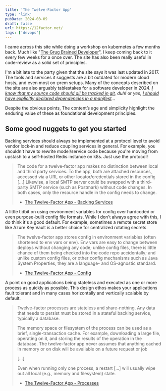 ```yaml
---
title: 'The Twelve-Factor App'
type: 'link'
pubDate: 2024-08-09
draft: false
url: https://12factor.net/
tags: ['devops']
---
```


I came across this site while doing a workshop on kubernetes a few months back. Much like "[The Grug Brained Developer](https://grugbrain.dev/)", I keep coming back to it every few weeks for a once over. The site has also been really useful in code-review as a solid set of principles.

I'm a bit late to the party given that the site says it was last updated in 2017. The tools and services it suggests are a bit outdated for modern cloud hosts, and even most on-prem setups. Many of the concepts described on the site are also arguably tablestakes for a software developer in 2024. *[I know that my source code should all be tracked in git](https://12factor.net/codebase), duh!* or *yes, [I should have explicitly declared dependencies in a manifest](https://12factor.net/dependencies)...*

Despite the obvious points, The content’s age and simplicity highlight the enduring value of these as foundational development principles. 

## Some good nuggets to get you started

Backing services should always be implemented at a protocol level to avoid vendor lock-in and reduce coupling services in general. For example, you shouldn't have to rewrite model/service code because you're moving from upstash to a self-hosted Redis instance on k8s. Just use the protocol!

> The code for a twelve-factor app makes no distinction between local and third party services. To the app, both are attached resources, accessed via a URL or other locator/credentials stored in the config [...] Likewise, a local SMTP server could be swapped with a third-party SMTP service (such as Postmark) without code changes. In both cases, only the resource handle in the config needs to change.
> - [The Twelve-Factor App - Backing Services](https://12factor.net/backing-services)

A little tidbit on using environment variables for config over hardcoded or even purpose-built config file formats. While I don't always agree with this, I do think it's a good default. For example, sometimes a remote secret store like Azure Key Vault is a better choice for centralized rotating secrets. 

> The twelve-factor app stores config in environment variables (often shortened to env vars or env). Env vars are easy to change between deploys without changing any code; unlike config files, there is little chance of them being checked into the code repo accidentally; and unlike custom config files, or other config mechanisms such as Java System Properties, they are a language- and OS-agnostic standard.
> - [The Twelve-Factor App - Config](https://12factor.net/config)

A point on good applications being stateless and executed as one or more process as quickly as possible. This design ethos makes your applications fault tolerant and in many cases horizontally and vertically scalable by default.

> Twelve-factor processes are stateless and share-nothing. Any data that needs to persist must be stored in a stateful backing service, typically a database.
> 
> The memory space or filesystem of the process can be used as a brief, single-transaction cache. For example, downloading a large file, operating on it, and storing the results of the operation in the database. The twelve-factor app never assumes that anything cached in memory or on disk will be available on a future request or job
> 
> [...]
> 
> Even when running only one process, a restart [...] will usually wipe out all local (e.g., memory and filesystem) state.
> - [The Twelve-Factor App - Processes](https://12factor.net/processes)